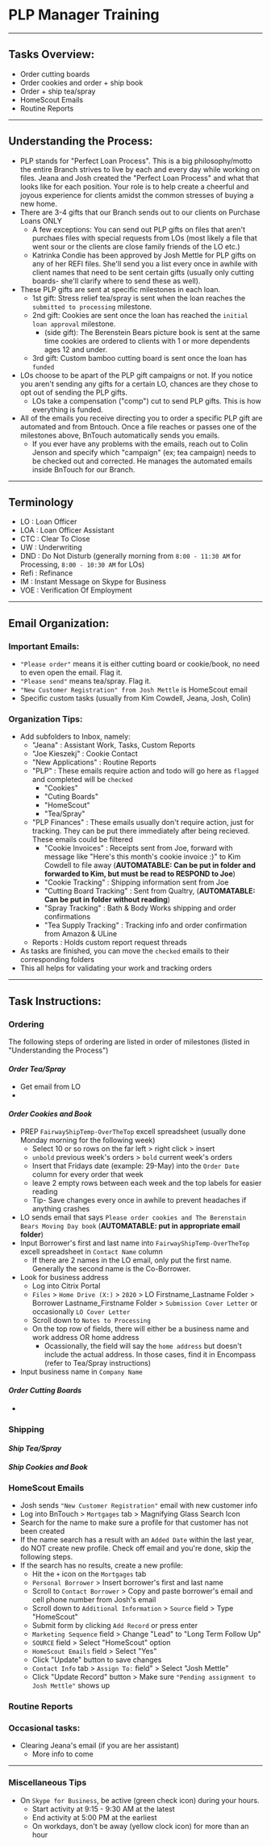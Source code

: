 # PLP Manager Training

- - -

## Tasks Overview:
- Order cutting boards
- Order cookies and order + ship book
- Order + ship tea/spray
- HomeScout Emails
- Routine Reports
- - -

## Understanding the Process:
- PLP stands for "Perfect Loan Process". This is a big philosophy/motto the entire Branch strives to live by each and every day while working on files. Jeana and Josh created the "Perfect Loan Process" and what that looks like for each position. Your role is to help create a cheerful and joyous experience for clients amidst the common stresses of buying a new home.
- There are 3-4 gifts that our Branch sends out to our clients on Purchase Loans ONLY
    - A few exceptions: You can send out PLP gifts on files that aren't purchaes files with special requests from LOs (most likely a file that went sour or the clients are close family friends of the LO etc.)
    - Katrinka Condie has been approved by Josh Mettle for PLP gifts on any of her REFI files. She'll send you a list every once in awhile with client names that need to be sent certain gifts (usually only cutting boards- she'll clarify where to send these as well). 
- These PLP gifts are sent at specific milestones in each loan. 
    - 1st gift: Stress relief tea/spray is sent when the loan reaches the ` submitted to processing ` milestone.
    - 2nd gift: Cookies are sent once the loan has reached the ` initial loan approval ` milestone.
        - (side gift): The Berenstein Bears picture book is sent at the same time cookies are ordered to clients with 1 or more dependents ages 12 and under.
    - 3rd gift: Custom bamboo cutting board is sent once the loan has ` funded ` 
- LOs choose to be apart of the PLP gift campaigns or not. If you notice you aren't sending any gifts for a certain LO, chances are they chose to opt out of sending the PLP gifts. 
    - LOs take a compensation ("comp") cut to send PLP gifts. This is how everything is funded.
- All of the emails you receive directing you to order a specific PLP gift are automated and from Bntouch. Once a file reaches or passes one of the milestones above, BnTouch automatically sends you emails. 
    - If you ever have any problems with the emails, reach out to Colin Jenson and specify which "campaign" (ex; tea campaign) needs to be checked out and corrected. He manages the automated emails inside BnTouch for our Branch.

- - - 

## Terminology
- LO : Loan Officer
- LOA : Loan Officer Assistant
- CTC : Clear To Close
- UW : Underwriting
- DND : Do Not Disturb (generally morning from `8:00 - 11:30 AM` for Processing, `8:00 - 10:30 AM` for LOs)
- Refi : Refinance
- IM : Instant Message on Skype for Business 
- VOE : Verification Of Employment 


- - -

## Email Organization:
### Important Emails:
- `"Please order"` means it is either cutting board or cookie/book, no need to even open the email. Flag it.
- `"Please send"` means tea/spray. Flag it.
- `"New Customer Registration" from Josh Mettle` is HomeScout email
- Specific custom tasks (usually from Kim Cowdell, Jeana, Josh, Colin)

### Organization Tips:
- Add subfolders to Inbox, namely:
    - "Jeana" : Assistant Work, Tasks, Custom Reports
    - "Joe Kieszekj" : Cookie Contact
    - "New Applications" : Routine Reports
    - "PLP" : These emails require action and todo will go here as `flagged` and completed will be `checked` 
        - "Cookies"
        - "Cuting Boards"
        - "HomeScout"
        - "Tea/Spray"
    - "PLP Finances" : These emails usually don't require action, just for tracking. They can be put there immediately after being recieved. These emails could be filtered
        - "Cookie Invoices" : Receipts sent from Joe, forward with message like "Here's this month's cookie invoice :)" to Kim Cowdell to file away (**AUTOMATABLE: Can be put in folder and forwarded to Kim, but must be read to RESPOND to Joe**)
        - "Cookie Tracking" : Shipping information sent from Joe
        - "Cutting Board Tracking" : Sent from Qualtry, (**AUTOMATABLE: Can be put in folder without reading**)
        - "Spray Tracking" : Bath & Body Works shipping and order confirmations
        - "Tea Supply Tracking" : Tracking info and order confirmation from Amazon & ULine
    - Reports : Holds custom report request threads 
- As tasks are finished, you can move the `checked` emails to their corresponding folders
- This all helps for validating your work and tracking orders

- - -

## Task Instructions:
### Ordering
The following steps of ordering are listed in order of milestones (listed in "Understanding the Process")

#### _Order Tea/Spray_
-  Get email from LO
-

#### _Order Cookies and Book_
- PREP `FairwayShipTemp-OverTheTop` excell spreadsheet (usually done Monday morning for the following week)
    - Select 10 or so rows on the far left > right click > insert
    - `unbold` previous week's orders > `bold` current week's orders
    - Insert that Fridays date (example: 29-May) into the `Order Date` column for every order that week
    - leave 2 empty rows between each week and the top labels for easier reading
    - Tip- Save changes every once in awhile to prevent headaches if anything crashes
- LO sends email that says `Please order cookies and The Berenstain Bears Moving Day book` (**AUTOMATABLE: put in appropriate email folder**)
- Input Borrower's first and last name into `FairwayShipTemp-OverTheTop` excell spreadsheet in `Contact Name` column 
   - If there are 2 names in the LO email, only put the first name. Generally the second name is the Co-Borrower.   
- Look for business address
    - Log into Citrix Portal
    - `Files` > `Home Drive (X:)` > `2020` > LO Firstname_Lastname Folder > Borrower Lastname_Firstname Folder > `Submission Cover Letter` or occasionally `LO Cover Letter` 
    - Scroll down to `Notes to Processing`
    - On the top row of fields, there will either be a business name and work address OR home address
        - Ocassionally, the field will say the `home address` but doesn't include the actual address. In those cases, find it in Encompass (refer to Tea/Spray instructions)
- Input business name in `Company Name` 
    
#### _Order Cutting Boards_

- 

### Shipping
#### _Ship Tea/Spray_
#### _Ship Cookies and Book_

### HomeScout Emails
- Josh sends `"New Customer Registration"` email with new customer info
- Log into BnTouch > `Mortgages` tab > Magnifying Glass Search Icon
- Search for the name to make sure a profile for that customer has not been created
- If the name search has a result with an `Added Date` within the last year, do NOT create new profile. Check off email and you're done, skip the following steps.
- If the search has no results, create a new profile:
    - Hit the `+` icon on the `Mortgages` tab
    - `Personal Borrower` > Insert borrower's first and last name
    - Scroll to `Contact Borrower` > Copy and paste borrower's email and cell phone number from Josh's email
    - Scroll down to `Additional Information` > `Source` field > Type "HomeScout" 
    - Submit form by clicking `Add Record` or press enter
    - `Marketing Sequence` field > Change "Lead" to "Long Term Follow Up"
    - `SOURCE` field > Select "HomeScout" option
    - `HomeScout Emails` field > Select "Yes"
    - Click "Update" button to save changes
    - `Contact Info` tab > `Assign To:` field" > Select "Josh Mettle"
    - Click "Update Record" button > Make sure `"Pending assignment to Josh Mettle"` shows up

### Routine Reports

### Occasional tasks:
- Clearing Jeana's email (if you are her assistant)
    - More info to come

---

### Miscellaneous Tips
- On `Skype for Business`, be active (green check icon) during your hours. 
    - Start activity at 9:15 - 9:30 AM at the latest
    - End activity at 5:00 PM at the earliest 
    - On workdays, don't be away (yellow clock icon) for more than an hour 
